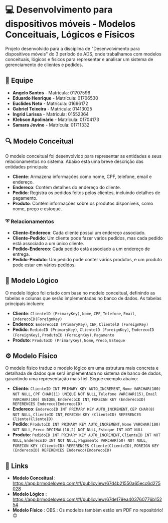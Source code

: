 # 💻 Desenvolvimento para dispositivos móveis - Modelos Conceituais, Lógicos e Físicos 

Projeto desenvolvido para a disciplina de "Desenvolvimento para dispositivos móveis" do 3 período de ADS, onde trabalhamos com modelos conceituais, lógicos e físicos para representar e analisar um sistema de gerenciamento de clientes e pedidos.

## 🙋 Equipe

- **Angelo Santos** - Matrícula: 01707596
- **Eduardo Henrique** - Matrícula: 01706530
- **Euclides Neto** - Matrícula: 01696172
- **Gabriel Teixeira** - Matrícula: 01413025
- **Ingrid Larissa** - Matrícula: 01552364
- **Klebson Apolinário** - Matrícula: 01704173
- **Samara Jovino** - Matrícula: 01711332

## 🔍 Modelo Conceitual

O modelo conceitual foi desenvolvido para representar as entidades e seus relacionamentos no sistema. Abaixo está uma breve descrição das entidades principais:

- **Cliente**: Armazena informações como nome, CPF, telefone, email e endereço.
- **Endereco**: Contém detalhes do endereço do cliente.
- **Pedido**: Registra os pedidos feitos pelos clientes, incluindo detalhes de pagamento.
- **Produto**: Contém informações sobre os produtos disponíveis, como nome, preço e estoque.

### ➰ Relacionamentos

- **Cliente-Endereco**: Cada cliente possui um endereço associado.
- **Cliente-Pedido**: Um cliente pode fazer vários pedidos, mas cada pedido está associado a um único cliente.
- **Pedido-Endereco**: Cada pedido está associado a um endereço de entrega.
- **Pedido-Produto**: Um pedido pode conter vários produtos, e um produto pode estar em vários pedidos.

## 📝 Modelo Lógico

O modelo lógico foi criado com base no modelo conceitual, definindo as tabelas e colunas que serão implementadas no banco de dados. As tabelas principais incluem:

- **Cliente**: `ClientelD (PrimaryKey)`, `Nome`, `CPF`, `Telefone`, `Email`, `EnderecoID(ForeignKey)`
- **Endereco**: `EnderecoID (PrimaryKey)`, `CEP`, `ClientelD (ForeignKey)`
- **Pedido**: `RedidoID (PrimaryKey)`, `ClientelD (ForeignKey)`, `EnderecoID (ForeignKey)`, `ProdutoID (ForeignKey)`,  `Pagamento`
- **Produto**: `ProdutoID (PrimaryKey)`, `Nome`, `Preco`, `Estoque`

## ⚙ Modelo Físico 

O modelo físico traduz o modelo lógico em uma estrutura mais concreta e detalhada de dados que será implementada no sistema de banco de dados, garantindo uma representação mais fiel.
Segue exemplo abaixo:

- **Cliente**: `ClienteID INT PRIMARY KEY AUTO_INCREMENT`, `Nome VARCHAR(100) NOT NULL`, `CPF CHAR(11) UNIQUE NOT NULL`, `Telefone VARCHAR(15)`, `Email VARCHAR(100) UNIQUE`, `EnderecoID INT`, `FOREIGN KEY (EnderecoID) REFERENCES Endereco(EnderecoID)`
- **Endereco**: `EnderecoID INT PRIMARY KEY AUTO_INCREMENT`, `CEP CHAR(8) NOT NULL`, `ClienteID INT`, `FOREIGN KEY (ClienteID) REFERENCES Cliente(ClienteID)`
- **Pedido**: `ProdutoID INT PRIMARY KEY AUTO_INCREMENT`, `Nome VARCHAR(100) NOT NULL`, `Preco DECIMAL(10,2) NOT NULL`, `Estoque INT NOT NULL`
- **Produto**: `PedidoID INT PRIMARY KEY AUTO_INCREMENT`, `ClienteID INT NOT NULL`, `EnderecoID INT NOT NULL`, `Pagamento VARCHAR(50) NOT NULL`, `FOREIGN KEY (ClienteID) REFERENCES Cliente(ClienteID)`, `FOREIGN KEY (EnderecoID) REFERENCES Endereco(EnderecoID)`

## 🔗 Links

- **Modelo Conceitual** : https://app.brmodeloweb.com/#!/publicview/67d4b21550a65ecc6d275028
- **Modelo Lógico** : https://app.brmodeloweb.com/#!/publicview/67de179ea403760776b15254
- **Modelo Físico** : 
OBS.: Os modelos também estão em PDF no repositório! 😊
